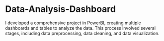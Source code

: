 # Data-Analysis-Dashboard
I developed a comprehensive project in PowerBI, creating multiple dashboards and tables to analyze the data. This process involved several stages, including data preprocessing, data cleaning, and data visualization.
